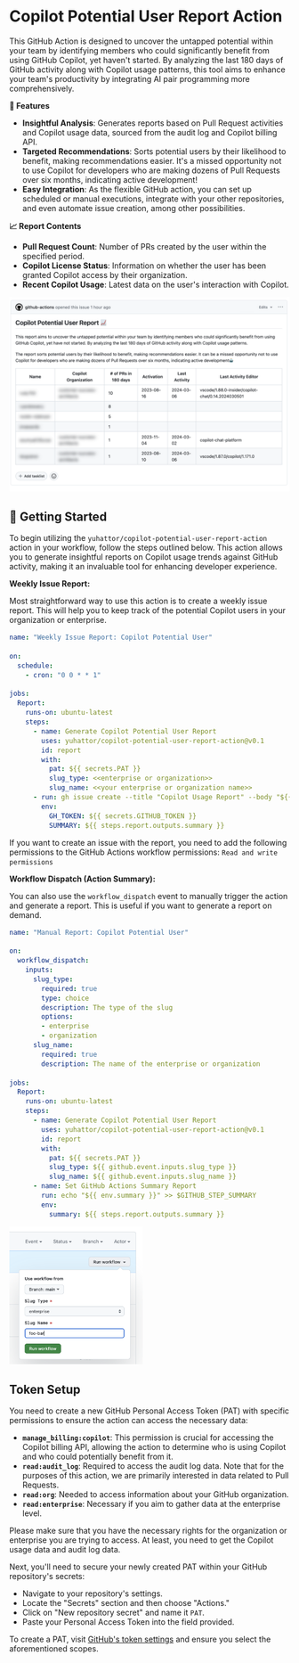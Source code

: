 # Copilot Potential User Report Action

This GitHub Action is designed to uncover the untapped potential within your team by identifying members who could significantly benefit from using GitHub Copilot, yet haven't started. By analyzing the last 180 days of GitHub activity along with Copilot usage patterns, this tool aims to enhance your team's productivity by integrating AI pair programming more comprehensively.

**🚀 Features**

- **Insightful Analysis**: Generates reports based on Pull Request activities and Copilot usage data, sourced from the audit log and Copilot billing API.
- **Targeted Recommendations**: Sorts potential users by their likelihood to benefit, making recommendations easier. It's a missed opportunity not to use Copilot for developers who are making dozens of Pull Requests over six months, indicating active development!
- **Easy Integration**: As the flexible GitHub action, you can set up scheduled or manual executions, integrate with your other repositories, and even automate issue creation, among other possibilities.

**📈 Report Contents**

- **Pull Request Count**: Number of PRs created by the user within the specified period.
- **Copilot License Status**: Information on whether the user has been granted Copilot access by their organization.
- **Recent Copilot Usage**: Latest data on the user's interaction with Copilot.

![alt text](assets/image.png)

## 🚀 Getting Started

To begin utilizing the `yuhattor/copilot-potential-user-report-action` action in your workflow, follow the steps outlined below. This action allows you to generate insightful reports on Copilot usage trends against GitHub activity, making it an invaluable tool for enhancing developer experience.

**Weekly Issue Report:**

Most straightforward way to use this action is to create a weekly issue report. This will help you to keep track of the potential Copilot users in your organization or enterprise.

```yml
name: "Weekly Issue Report: Copilot Potential User"

on:
  schedule:
    - cron: "0 0 * * 1"

jobs:
  Report:
    runs-on: ubuntu-latest
    steps:
      - name: Generate Copilot Potential User Report
        uses: yuhattor/copilot-potential-user-report-action@v0.1
        id: report
        with:
          pat: ${{ secrets.PAT }}
          slug_type: <<enterprise or organization>>
          slug_name: <<your enterprise or organization name>>
      - run: gh issue create --title "Copilot Usage Report" --body "${{ env.SUMMARY}}" --repo $GITHUB_REPOSITORY
        env:
          GH_TOKEN: ${{ secrets.GITHUB_TOKEN }}
          SUMMARY: ${{ steps.report.outputs.summary }} 
```

If you want to create an issue with the report, you need to add the following permissions to the GitHub Actions workflow permissions: `Read and write permissions`

**Workflow Dispatch (Action Summary):**

You can also use the `workflow_dispatch` event to manually trigger the action and generate a report. This is useful if you want to generate a report on demand.

```yml
name: "Manual Report: Copilot Potential User"

on:
  workflow_dispatch:
    inputs:
      slug_type:
        required: true
        type: choice
        description: The type of the slug
        options: 
        - enterprise
        - organization
      slug_name:
        required: true
        description: The name of the enterprise or organization

jobs:
  Report:
    runs-on: ubuntu-latest
    steps:
      - name: Generate Copilot Potential User Report
        uses: yuhattor/copilot-potential-user-report-action@v0.1
        id: report
        with:
          pat: ${{ secrets.PAT }}
          slug_type: ${{ github.event.inputs.slug_type }}
          slug_name: ${{ github.event.inputs.slug_name }}
      - name: Set GitHub Actions Summary Report
        run: echo "${{ env.summary }}" >> $GITHUB_STEP_SUMMARY
        env:
          summary: ${{ steps.report.outputs.summary }}
```

<img src="assets/property.png" alt="property" width="240px" />

## Token Setup

You need to create a new GitHub Personal Access Token (PAT) with specific permissions to ensure the action can access the necessary data:

- **`manage_billing:copilot`**: This permission is crucial for accessing the Copilot billing API, allowing the action to determine who is using Copilot and who could potentially benefit from it.
- **`read:audit_log`**: Required to access the audit log data. Note that for the purposes of this action, we are primarily interested in data related to Pull Requests.
- **`read:org`**: Needed to access information about your GitHub organization.
- **`read:enterprise`**: Necessary if you aim to gather data at the enterprise level.

Please make sure that you have the necessary rights for the organization or enterprise you are trying to access. At least, you need to get the Copilot usage data and audit log data.

Next, you'll need to secure your newly created PAT within your GitHub repository's secrets:

- Navigate to your repository's settings.
- Locate the "Secrets" section and then choose "Actions."
- Click on "New repository secret" and name it `PAT`.
- Paste your Personal Access Token into the field provided.

To create a PAT, visit [GitHub's token settings](https://github.com/settings/tokens) and ensure you select the aforementioned scopes.
